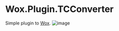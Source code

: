 # Wox.Plugin.TCConverter
Simple plugin to [Wox]("https://github.com/Wox-launcher/Wox").
![image](https://user-images.githubusercontent.com/63427621/233871143-0d7df763-a856-4193-9bfd-0094f850e534.png)
